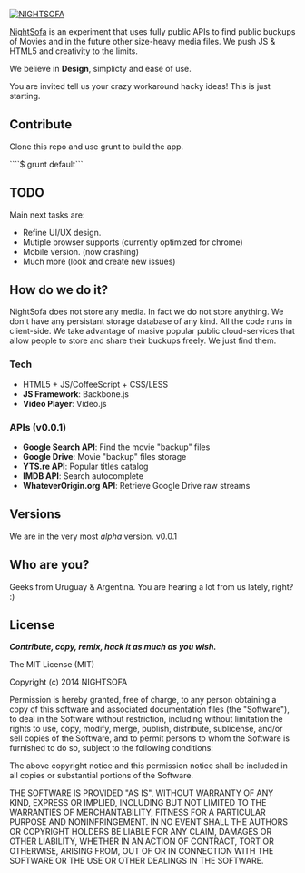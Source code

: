 [![NIGHTSOFA](http://i.imgur.com/rcdZQ34.png)](http://nightsofa.com)


[NightSofa](http://nightsofa.com) is an experiment that uses fully public APIs to find public buckups of Movies and in the future other size-heavy media files. We push JS & HTML5 and creativity to the limits.

We believe in **Design**, simplicty and ease of use. 

You are invited tell us your crazy workaround hacky ideas! This is just starting.


## Contribute

Clone this repo and use grunt to build the app.

````$ grunt default```



## TODO
Main next tasks are:
- Refine UI/UX design.
- Mutiple browser supports (currently optimized for chrome)
- Mobile version. (now crashing)
- Much more (look and create new issues)


## How do we do it?

NightSofa does not store any media. In fact we do not store anything. We don't have any persistant storage database of any kind. All the code runs in client-side. We take advantage of masive popular public cloud-services that allow people to store and share their buckups freely. We just find them.


### Tech

- HTML5 + JS/CoffeeScript + CSS/LESS
- **JS Framework**: Backbone.js
- **Video Player**: Video.js


### APIs (v0.0.1)

- **Google Search API**: Find the movie "backup" files
- **Google Drive**: Movie "backup" files storage
- **YTS.re API**: Popular titles catalog
- **IMDB API**: Search autocomplete
- **WhateverOrigin.org API**: Retrieve Google Drive raw streams



## Versions

We are in the very most *alpha* version. v0.0.1



## Who are you?

Geeks from Uruguay & Argentina. You are hearing a lot from us lately, right? :) 



## License

***Contribute, copy, remix, hack it as much as you wish.***

The MIT License (MIT)

Copyright (c) 2014 NIGHTSOFA

Permission is hereby granted, free of charge, to any person obtaining a copy
of this software and associated documentation files (the "Software"), to deal
in the Software without restriction, including without limitation the rights
to use, copy, modify, merge, publish, distribute, sublicense, and/or sell
copies of the Software, and to permit persons to whom the Software is
furnished to do so, subject to the following conditions:

The above copyright notice and this permission notice shall be included in
all copies or substantial portions of the Software.

THE SOFTWARE IS PROVIDED "AS IS", WITHOUT WARRANTY OF ANY KIND, EXPRESS OR
IMPLIED, INCLUDING BUT NOT LIMITED TO THE WARRANTIES OF MERCHANTABILITY,
FITNESS FOR A PARTICULAR PURPOSE AND NONINFRINGEMENT. IN NO EVENT SHALL THE
AUTHORS OR COPYRIGHT HOLDERS BE LIABLE FOR ANY CLAIM, DAMAGES OR OTHER
LIABILITY, WHETHER IN AN ACTION OF CONTRACT, TORT OR OTHERWISE, ARISING FROM,
OUT OF OR IN CONNECTION WITH THE SOFTWARE OR THE USE OR OTHER DEALINGS IN
THE SOFTWARE.
